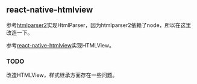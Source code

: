 ## react-native-htmlview

参考[htmlparser2](https://github.com/fb55/htmlparser2)实现HtmlParser，因为htmlparser2依赖了node，所以在这里改造一下。

参考[react-native-htmlview](https://github.com/jsdf/react-native-htmlview)实现HTMLView。

### TODO

改造HTMLView，样式继承方面存在一些问题。
